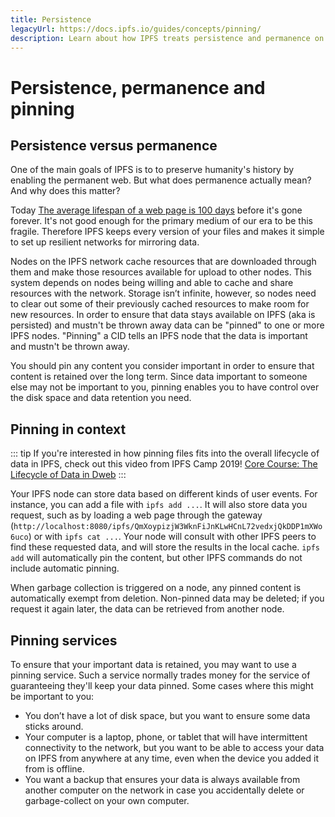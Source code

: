 ```yaml
---
title: Persistence
legacyUrl: https://docs.ipfs.io/guides/concepts/pinning/
description: Learn about how IPFS treats persistence and permanence on the web, and how pinning can help keep data from being discarded.
---
```


# Persistence, permanence and pinning

## Persistence versus permanence

One of the main goals of IPFS is to to preserve humanity's history by enabling the permanent web. But what does permanence actually mean? And why does this matter?

Today [The average lifespan of a web page is 100 days](https://blogs.loc.gov/thesignal/2011/11/the-average-lifespan-of-a-webpage/) before it's gone forever. It's not good enough for the primary medium of our era to be this fragile. Therefore IPFS keeps every version of your files and makes it simple to set up resilient networks for mirroring data.

Nodes on the IPFS network cache resources that are downloaded through them and make those resources available for upload to other nodes. This system depends on nodes being willing and able to cache and share resources with the network. Storage isn’t infinite, however, so nodes need to clear out some of their previously cached resources to make room for new resources. In order to ensure that data stays available on IPFS (aka is persisted) and mustn't be thrown away data can be "pinned" to one or more IPFS nodes. "Pinning" a CID tells an IPFS node that the data is important and mustn't be thrown away.

You should pin any content you consider important in order to ensure that content is retained over the long term. Since data important to someone else may not be important to you, pinning enables you to have control over the disk space and data retention you need.

## Pinning in context

::: tip
If you're interested in how pinning files fits into the overall lifecycle of data in IPFS, check out this video from IPFS Camp 2019! [Core Course: The Lifecycle of Data in Dweb](https://www.youtube.com/watch?v=fLUq0RkiTBA)
:::

Your IPFS node can store data based on different kinds of user events. For instance, you can add a file with `ipfs add ...`. It will also store data you request, such as by loading a web page through the gateway (`http://localhost:8080/ipfs/QmXoypizjW3WknFiJnKLwHCnL72vedxjQkDDP1mXWo6uco`) or with `ipfs cat ...`. Your node will consult with other IPFS peers to find these requested data, and will store the results in the local cache. `ipfs add` will automatically pin the content, but other IPFS commands do not include automatic pinning.

When garbage collection is triggered on a node, any pinned content is automatically exempt from deletion. Non-pinned data may be deleted; if you request it again later, the data can be retrieved from another node.

## Pinning services

To ensure that your important data is retained, you may want to use a pinning service. Such a service normally trades money for the service of guaranteeing they'll keep your data pinned. Some cases where this might be important to you:

- You don’t have a lot of disk space, but you want to ensure some data sticks around.
- Your computer is a laptop, phone, or tablet that will have intermittent connectivity to the network, but you want to be able to access your data on IPFS from anywhere at any time, even when the device you added it from is offline.
- You want a backup that ensures your data is always available from another computer on the network in case you accidentally delete or garbage-collect on your own computer.
